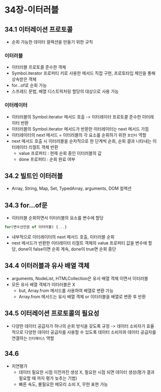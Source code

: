 # 34장-이터러블
## 34.1 이터레이션 프로토콜
- 순회 가능한 데이터 컬렉션을 만들기 위한 규칙

### 이터러블
- 이터러블 프로토콜 준수한 객체
- Symbol.iterator 프로퍼티 키로 사용한 메서드 직접 구현, 프로토타입 체인을 통해 상속받은 객체
- for...of로 순회 가능
- 스프레드 문법, 배열 디스트럭처링 할당의 대상으로 사용 가능

### 이터레이터
- 이터러블의 Symbol.iterator 메서드 호출 -> 이터레이터 프로토콜 준수한 이터레이터 반환
- 이터러블의 Symbol.iterator 메서드가 반환한 이터레이터는 next 메서드 가짐
- 이터레이터의 next 메서드 = 이터러블의 각 요소를 순회하기 위한 `포인터` 역할
- next 메서드 호출 시 이터러블을 순차적으로 한 단계씩 순회, 순회 결과 나타내는 이터레이터 리절트 객체 반환
    - value 프로퍼티 : 현재 순회 중인 이터러블의 값
    - done 프로퍼티 : 순회 완료 여부

## 34.2 빌트인 이터러블
- Array, String, Map, Set, TypedArray, arguments, DOM 컬렉션

## 34.3 for...of문
- 이터러블 순회하면서 이터러블의 요소를 변수에 할당
```javascript
for(변수선언문 of 이터러블) {...}
```
- 내부적으로 이터레이터의 next 메서드 호출, 이터러블 순회
- next 메서드가 반환한 이터레이터 리절트 객체의 value 프로퍼티 값을 변수에 할당, done이 false이면 순회 계속, done이 true면 순회 중단

## 34.4 이터러블과 유사 배열 객체
- arguments, NodeList, HTMLCollection은 유사 배열 객체 이면서 이터러블
- 모든 유사 배열 객체가 이터러블은 X
    - but, Array.from 메서드를 사용하여 배열로 변환 가능
    - Array.from 메서드는 유사 배열 객체 or 이터러블을 배열로 변환 후 반환

## 34.5 이터레이션 프로토콜의 필요성
- 다양한 데이터 공급자가 하나의 순회 방식을 갖도록 규정 -> 데이터 소비자가 효율적으로 다양한 데이터 공급자를 사용할 수 있도록 데이터 소비자와 데이터 공급자를 연결하는 `인터페이스` 역할

## 34.6
- 지연평가
    - 데이터 필요한 시점 이전까진 생성 X, 필요한 시점 되면 데이터 생성(평가 결과 필요할 때 까지 평가 늦추는 기법)
    - 빠른 속도, 불필요한 메모리 소비 X, 무한 표현 가능